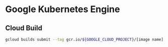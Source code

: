# Google Kubernetes Engine

## Cloud Build

````bash
gcloud builds submit --tag gcr.io/${GOOGLE_CLOUD_PROJECT}/[image name] .
````
